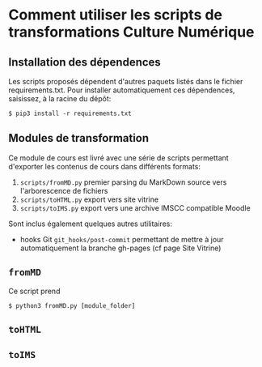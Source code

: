Comment utiliser les scripts de transformations Culture Numérique
=================================================================
## Installation des dépendences 

Les scripts proposés dépendent d'autres paquets listés dans le fichier requirements.txt. 
Pour installer automatiquement ces dépendences, saisissez, à la racine du dépôt:
```
$ pip3 install -r requirements.txt
```

## Modules de transformation 
Ce module de cours est livré avec une série de scripts permettant d'exporter les contenus
de cours dans différents formats:
1. `scripts/fromMD.py` premier parsing du MarkDown source vers l'arborescence de fichiers
2. `scripts/toHTML.py` export vers site vitrine
3. `scripts/toIMS.py` export vers une archive IMSCC compatible Moodle

Sont inclus également quelques autres utilitaires:
* hooks Git `git_hooks/post-commit` permettant de mettre à jour automatiquement
la branche gh-pages (cf page Site Vitrine)

## `fromMD`
Ce script prend 
```
$ python3 fromMD.py [module_folder]
```

## `toHTML`
## `toIMS`

